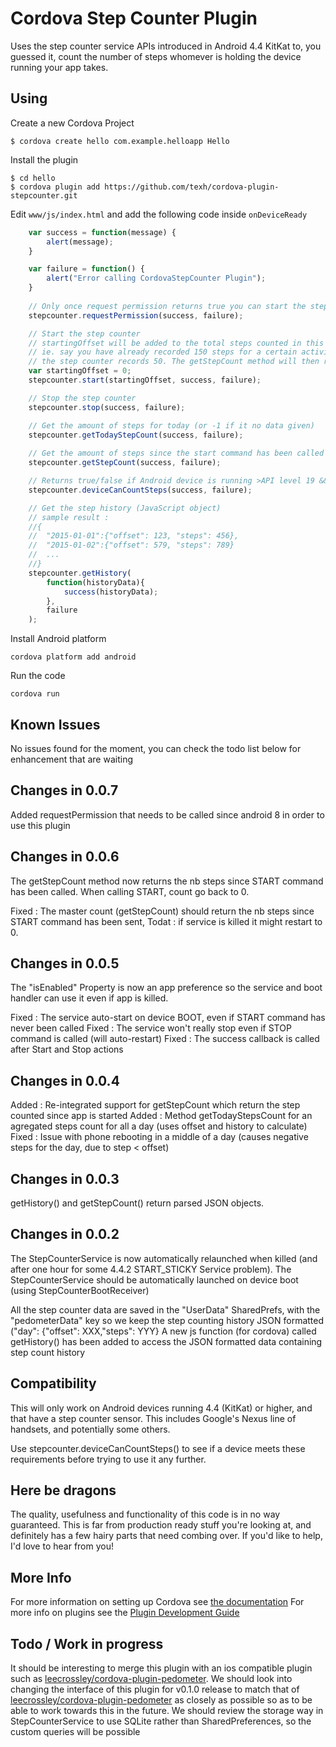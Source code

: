 # Cordova Step Counter Plugin

Uses the step counter service APIs introduced in Android 4.4 KitKat to, you guessed it, count the number of steps whomever is holding the device running your app takes.

## Using
Create a new Cordova Project

    $ cordova create hello com.example.helloapp Hello
    
Install the plugin

    $ cd hello
    $ cordova plugin add https://github.com/texh/cordova-plugin-stepcounter.git
    

Edit `www/js/index.html` and add the following code inside `onDeviceReady`

```js
    var success = function(message) {
        alert(message);
    }

    var failure = function() {
        alert("Error calling CordovaStepCounter Plugin");
    }
    
    // Only once request permission returns true you can start the stepcounter
    stepcounter.requestPermission(success, failure);

    // Start the step counter
    // startingOffset will be added to the total steps counted in this session.
    // ie. say you have already recorded 150 steps for a certain activity, then
    // the step counter records 50. The getStepCount method will then return 200.
    var startingOffset = 0;
    stepcounter.start(startingOffset, success, failure);

    // Stop the step counter
    stepcounter.stop(success, failure);

    // Get the amount of steps for today (or -1 if it no data given)
    stepcounter.getTodayStepCount(success, failure);
    
    // Get the amount of steps since the start command has been called
    stepcounter.getStepCount(success, failure);

    // Returns true/false if Android device is running >API level 19 && has the step counter API available
    stepcounter.deviceCanCountSteps(success, failure);

    // Get the step history (JavaScript object)
    // sample result :
    //{
    //  "2015-01-01":{"offset": 123, "steps": 456},
    //  "2015-01-02":{"offset": 579, "steps": 789}
    //  ...
    //}
    stepcounter.getHistory(
        function(historyData){
            success(historyData);
        },
        failure
    );

```

Install Android platform

    cordova platform add android
    
Run the code

    cordova run
    
## Known Issues

No issues found for the moment, you can check the todo list below for enhancement that are waiting

## Changes in 0.0.7

Added requestPermission that needs to be called since android 8 in order to use this plugin

## Changes in 0.0.6

The getStepCount method now returns the nb steps since START command has been called.
When calling START, count go back to 0.

Fixed :  The master count (getStepCount) should return the nb steps since START command has been sent, Todat : if service is killed it might restart to 0.

## Changes in 0.0.5

The "isEnabled" Property is now an app preference so the service and boot handler can use it even if app is killed.

Fixed : The service auto-start on device BOOT, even if START command has never been called
Fixed : The service won't really stop even if STOP command is called (will auto-restart)
Fixed : The success callback is called after Start and Stop actions

## Changes in 0.0.4

Added : Re-integrated support for getStepCount which return the step counted since app is started
Added : Method getTodayStepsCount for an agregated steps count for all a day (uses offset and history to calculate)
Fixed : Issue with phone rebooting in a middle of a day (causes negative steps for the day, due to step < offset) 

## Changes in 0.0.3

getHistory() and getStepCount() return parsed JSON objects.

## Changes in 0.0.2

The StepCounterService is now automatically relaunched when killed (and after one hour for some 4.4.2 START_STICKY Service problem).
The StepCounterService should be automatically launched on device boot (using StepCounterBootReceiver)

All the step counter data are saved in the "UserData" SharedPrefs, with the "pedometerData" key so we keep the step counting history JSON formatted ("day": {"offset": XXX,"steps": YYY}
A new js function (for cordova) called getHistory() has been added to access the JSON formatted data containing step count history

## Compatibility

This will only work on Android devices running 4.4 (KitKat) or higher, and that have a step counter sensor. This includes Google's Nexus line of handsets, and potentially some others.

Use stepcounter.deviceCanCountSteps() to see if a device meets these requirements before trying to use it any further.

## Here be dragons

The quality, usefulness and functionality of this code is in no way guaranteed.
This is far from production ready stuff you're looking at, and definitely has a few hairy parts that need combing over.
If you'd like to help, I'd love to hear from you!

## More Info

For more information on setting up Cordova see [the documentation](http://cordova.apache.org/docs/en/4.0.0/guide_cli_index.md.html#The%20Command-Line%20Interface)
For more info on plugins see the [Plugin Development Guide](http://cordova.apache.org/docs/en/4.0.0/guide_hybrid_plugins_index.md.html#Plugin%20Development%20Guide)

## Todo / Work in progress

It should be interesting to merge this plugin with an ios compatible plugin such as [leecrossley/cordova-plugin-pedometer](https://github.com/leecrossley/cordova-plugin-pedometer).
We should look into changing the interface of this plugin for v0.1.0 release to match that of [leecrossley/cordova-plugin-pedometer](https://github.com/leecrossley/cordova-plugin-pedometer) as closely as possible so as to be able to work towards this in the future.
We should review the storage way in StepCounterService to use SQLite rather than SharedPreferences, so the custom queries will be possible
